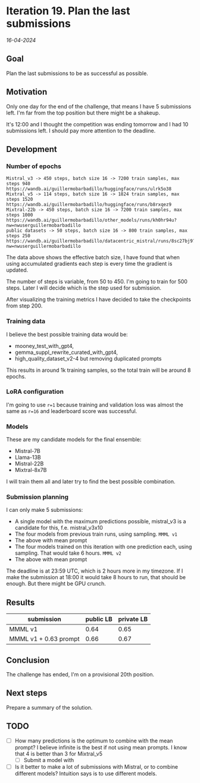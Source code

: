 # Iteration 19. Plan the last submissions

_16-04-2024_

## Goal

Plan the last submissions to be as successful as possible.

## Motivation

Only one day for the end of the challenge, that means I have 5 submissions left. I'm far from the top
position but there might be a shakeup.

It's 12:00 and I thought the competition was ending tomorrow and I had 10 submissions left. I should
pay more attention to the deadline.

## Development

### Number of epochs

```
Mistral_v3 -> 450 steps, batch size 16 -> 7200 train samples, max steps 940 https://wandb.ai/guillermobarbadillo/huggingface/runs/ulrk5o38
Mixtral_v5 -> 114 steps, batch size 16 -> 1824 train samples, max steps 1520 https://wandb.ai/guillermobarbadillo/huggingface/runs/b8rxqez9
Mixtral-22b -> 450 steps, batch size 16 -> 7200 train samples, max steps 1000 https://wandb.ai/guillermobarbadillo/other_models/runs/kh0hr94u?nw=nwuserguillermobarbadillo
public datasets -> 50 steps, batch size 16 -> 800 train samples, max steps 250 https://wandb.ai/guillermobarbadillo/datacentric_mistral/runs/8sc27bj9?nw=nwuserguillermobarbadillo
```

The data above shows the effective batch size, I have found that when using accumulated gradients each step is every time the gradient is updated.

The number of steps is variable, from 50 to 450. I'm going to train for 500 steps. Later I will decide
which is the step used for submission.

After visualizing the training metrics I have decided to take the checkpoints from step 200.

### Training data

I believe the best possible training data would be:

- mooney_test_with_gpt4,
- gemma_suppl_rewrite_curated_with_gpt4,
- high_quality_dataset_v2-4 but removing duplicated prompts

This results in around 1k training samples, so the total train will be around 8 epochs.

### LoRA configuration

I'm going to use `r=1` because training and validation loss was almost the same as `r=16` and leaderboard score was successful.

### Models

These are my candidate models for the final ensemble:

- Mistral-7B
- Llama-13B
- Mistral-22B
- Mixtral-8x7B

I will train them all and later try to find the best possible combination.

### Submission planning

I can only make 5 submissions:

- A single model with the maximum predictions possible, mistral_v3 is a candidate for this, f.e. mistral_v3x10
- The four models from previous train runs, using sampling. `MMML v1`
- The above with mean prompt
- The four models trained on this iteration with one prediction each, using sampling. That would take 6 hours. `MMML v2`
- The above with mean prompt

The deadline is at 23:59 UTC, which is 2 hours more in my timezone. If I make the submission at 18:00
it would take 8 hours to run, that should be enough. But there might be GPU crunch.

## Results

| submission            | public LB | private LB |
|-----------------------|-----------|------------|
| MMML v1               | 0.64      | 0.65       |
| MMML v1 + 0.63 prompt | 0.66      | 0.67       |

## Conclusion

The challenge has ended, I'm on a provisional 20th position.

## Next steps

Prepare a summary of the solution.

## TODO

- [ ] How many predictions is the optimum to combine with the mean prompt? I believe infinite is the best if not using mean prompts. I know that 4 is better than 3 for Mixtral_v5
    - [ ] Submit a model with 
- [ ] Is it better to make a lot of submissions with Mistral, or to combine different models? Intuition says is to use different models.
